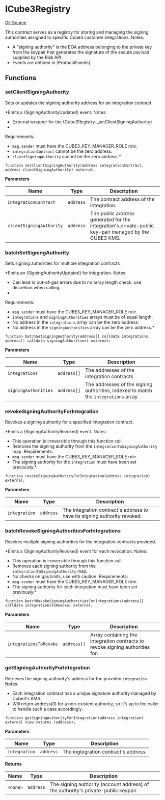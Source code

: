 # ICube3Registry
[Git Source](https://github.com/cube-web3/protocol-core-solidity/blob/c95be0ef92f4c69dc0af4db320cb041b877ea57c/src/interfaces/ICube3Registry.sol)

This contract serves as a registry for storing and managing the signing authorities
assigned to specific Cube3 customer integrations.
Notes:
- A "signing authority" is the EOA address belonging to the private key from the keypair that
generates the signature of the secure payload supplied by the Risk API.
- Events are defined in {ProtocolEvents}


## Functions
### setClientSigningAuthority

Sets or updates the signing authority address for an integration contract.

*Emits a {SigningAuthorityUpdated} event.
Notes:
- External wrapper for the {Cube3Registry-_setClientSigningAuthority}
-
Requirements:
- `msg.sender` must have the CUBE3_KEY_MANAGER_ROLE role.
- `integrationContract` cannot be the zero address.
- `clientSigningAuthority` cannot be the zero address.*


```solidity
function setClientSigningAuthority(address integrationContract, address clientSigningAuthority) external;
```
**Parameters**

|Name|Type|Description|
|----|----|-----------|
|`integrationContract`|`address`|The contract address of the integration.|
|`clientSigningAuthority`|`address`|The public address generated for the integration's private-public key-pair managed by the CUBE3 KMS.|


### batchSetSigningAuthority

Sets signing authorities for multiple integration contracts

*Emits an {SigningAuthorityUpdated} for integration.
Notes:
- Can lead to out-of-gas errors due to no array  length check; use discretion when calling.
-
Requirements:
- `msg.sender` must have the CUBE3_KEY_MANAGER_ROLE role.
- `integrations` and `signingAuthorities` arrays must be of equal length.
- No address in the `integrations` array can be the zero address.
- No address in the `signingAuthorities` array can be the zero address.*


```solidity
function batchSetSigningAuthority(address[] calldata integrations, address[] calldata signingAuthorities) external;
```
**Parameters**

|Name|Type|Description|
|----|----|-----------|
|`integrations`|`address[]`|The addresses of the integration contracts.|
|`signingAuthorities`|`address[]`|The addresses of the signing authorities, indexed to match the `integrations` array.|


### revokeSigningAuthorityForIntegration

Revokes a signing authority for a specified integration contract.

*Emits a {SigningAuthorityRevoked} event.
Notes:
- This operation is irreversible through this function call.
- Removes the signing authority from the `integrationToSigningAuthority` map.
Requirements:
- `msg.sender` must have the CUBE3_KEY_MANAGER_ROLE role.
- The signing authority for the `integration` must have been set previously.*


```solidity
function revokeSigningAuthorityForIntegration(address integration) external;
```
**Parameters**

|Name|Type|Description|
|----|----|-----------|
|`integration`|`address`|The integration contract's address to have its signing authority revoked.|


### batchRevokeSigningAuthoritiesForIntegrations

Revokes multiple signing authorities for the integration contracts provided.

*Emits a {SigningAuthorityRevoked} event for each revocation.
Notes:
- This operation is irreversible through this function call.
- Removes each signing authority from the `integrationToSigningAuthority` map.
- No checks on gas limits, use with caution.
Requirements:
- `msg.sender` must have the CUBE3_KEY_MANAGER_ROLE role.
- The signing authority for each integration must have been set previously.*


```solidity
function batchRevokeSigningAuthoritiesForIntegrations(address[] calldata integrationsToRevoke) external;
```
**Parameters**

|Name|Type|Description|
|----|----|-----------|
|`integrationsToRevoke`|`address[]`|Array containing the integration contracts to revoke signing authorities for.|


### getSigningAuthorityForIntegration

Retrieves the signing authority's address for the provided `integration`.
Notes:
- Each integration contract has a unique signature authority managed by Cube3's KMS.
- Will return address(0) for a non-existent authority, so it's up to the caller
to handle such a case accordingly.


```solidity
function getSigningAuthorityForIntegration(address integration) external view returns (address);
```
**Parameters**

|Name|Type|Description|
|----|----|-----------|
|`integration`|`address`|The ingtegration contract's address.|

**Returns**

|Name|Type|Description|
|----|----|-----------|
|`<none>`|`address`|The signing authority (account address) of the authority's private-public keypair.|


